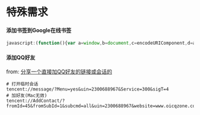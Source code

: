 # 特殊需求

#### 添加书签到Google在线书签

```javascript
javascript:(function(){var a=window,b=document,c=encodeURIComponent,d=a.open("https://www.google.com/bookmarks/mark?op=edit&output=popup&bkmk="+c(b.location)+"&title="+c(b.title),"bkmk_popup","left="+((a.screenX||a.screenLeft)+10)+",top="+((a.screenY||a.screenTop)+10)+",height=510px,width=550px,resizable=1,alwaysRaised=1");a.setTimeout(function(){d.focus()},300)})();
```

#### 添加QQ好友

from: [分享一个直接加QQ好友的链接或会话的](https://blog.csdn.net/qq_2300688967/article/details/52162230)

```text
# 打开临时会话
tencent://message/?Menu=yes&uin=2300688967&Service=300&sigT=4
# 加好友(Mac无效)
tencent://AddContact/?fromId=45&fromSubId=1&subcmd=all&uin=2300688967&website=www.oicqzone.com
```




